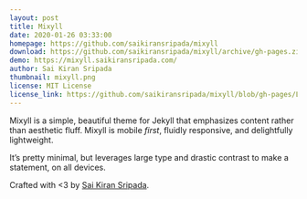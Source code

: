 ```yaml
---
layout: post
title: Mixyll
date: 2020-01-26 03:33:00
homepage: https://github.com/saikiransripada/mixyll
download: https://github.com/saikiransripada/mixyll/archive/gh-pages.zip
demo: https://mixyll.saikiransripada.com/
author: Sai Kiran Sripada
thumbnail: mixyll.png
license: MIT License
license_link: https://github.com/saikiransripada/mixyll/blob/gh-pages/LICENSE.txt
---
```


Mixyll is a simple, beautiful theme for Jekyll that emphasizes content
rather than aesthetic fluff. Mixyll is mobile _first_, fluidly
responsive, and delightfully lightweight.

It’s pretty minimal, but leverages large type and drastic contrast to
make a statement, on all devices.

Crafted with <3 by [Sai Kiran Sripada](https://www.saikiransripada.com/).
